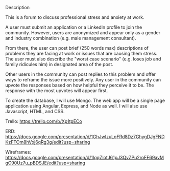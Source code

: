 Description

This is a forum to discuss professional stress and anxiety at work.

A user must submit an application or a LinkedIn profile to join the community. However, users are anonymized and appear only as a gender and industry combination (e.g. male management consultant).

From there, the user can post brief (250 words max) descriptions of problems they are facing at work or issues that are causing them stress.
The user must also describe the "worst case scenario" (e.g. loses job and family ridicules him) in designated area of the post.

Other users in the community can post replies to this problem and offer ways to reframe the issue more positively.
Any user in the community can upvote the responses based on how helpful they perceive it to be. The response with the most upvotes will appear first.

To create the database, I will use Mongo. The web app will be a single page application using Angular, Express, and Node as well.
I will also use Javascript, HTML, and CSS.

Trello:
https://trello.com/b/Xp1tpECo

ERD:
https://docs.google.com/presentation/d/1GhJwIzuLqFRd8Dz7GhygDJgFNDKzFTOm8hVxj6qRg3g/edit?usp=sharing

Wireframes:
https://docs.google.com/presentation/d/1IqqZlotJ61pJ3QvZPu2roFF69avMgC90Uz7u_pBDSJE/edit?usp=sharing
